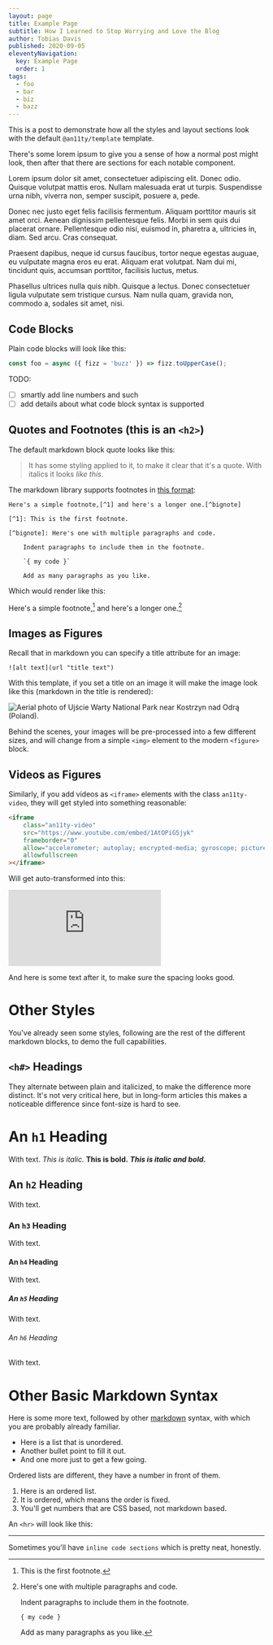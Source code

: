 ```yaml
---
layout: page
title: Example Page
subtitle: How I Learned to Stop Worrying and Love the Blog
author: Tobias Davis
published: 2020-09-05
eleventyNavigation:
  key: Example Page
  order: 1
tags:
  - foo
  - bar
  - biz
  - bazz
---
```


This is a post to demonstrate how all the styles and layout sections look with the default `@an11ty/template` template.

There's some lorem ipsum to give you a sense of how a normal post might look, then after that there are sections for each notable component.

Lorem ipsum dolor sit amet, consectetuer adipiscing elit. Donec odio. Quisque volutpat mattis eros. Nullam malesuada erat ut turpis. Suspendisse urna nibh, viverra non, semper suscipit, posuere a, pede.

Donec nec justo eget felis facilisis fermentum. Aliquam porttitor mauris sit amet orci. Aenean dignissim pellentesque felis. Morbi in sem quis dui placerat ornare. Pellentesque odio nisi, euismod in, pharetra a, ultricies in, diam. Sed arcu. Cras consequat.

Praesent dapibus, neque id cursus faucibus, tortor neque egestas auguae, eu vulputate magna eros eu erat. Aliquam erat volutpat. Nam dui mi, tincidunt quis, accumsan porttitor, facilisis luctus, metus.

Phasellus ultrices nulla quis nibh. Quisque a lectus. Donec consectetuer ligula vulputate sem tristique cursus. Nam nulla quam, gravida non, commodo a, sodales sit amet, nisi.

## Code Blocks

Plain code blocks will look like this:

```js
const foo = async ({ fizz = 'buzz' }) => fizz.toUpperCase();
```

TODO:

- [ ] smartly add line numbers and such
- [ ] add details about what code block syntax is supported

## Quotes and Footnotes (this is an `<h2>`)

The default markdown block quote looks like this:

> It has some styling applied to it, to make it clear that
> it's a quote. With italics it looks *like this*.

The markdown library supports footnotes in [this format](https://www.markdownguide.org/extended-syntax#footnotes):

```
Here's a simple footnote,[^1] and here's a longer one.[^bignote]

[^1]: This is the first footnote.

[^bignote]: Here's one with multiple paragraphs and code.

    Indent paragraphs to include them in the footnote.

    `{ my code }`

    Add as many paragraphs as you like.
```

Which would render like this:

Here's a simple footnote,[^1] and here's a longer one.[^bignote]

[^1]: This is the first footnote.

[^bignote]: Here's one with multiple paragraphs and code.

    Indent paragraphs to include them in the footnote.

    `{ my code }`

    Add as many paragraphs as you like.

## Images as Figures

Recall that in markdown you can specify a title attribute for an image:

```
![alt text](url "title text")
```

With this template, if you set a title on an image it will make the image look like this (markdown in the title is rendered):

![Aerial photo of Ujście Warty National Park near Kostrzyn nad Odrą (Poland).](/_src/_examples/media/ujscie_warty.jpg "Aerial photo of Ujście Warty National Park near Kostrzyn nad Odrą (Poland). (Wikimedia Commons · WikiPhotoSpace) - [Own work, FAL](https://commons.wikimedia.org/w/index.php?curid=64480057).")

Behind the scenes, your images will be pre-processed into a few different sizes, and will change from a simple `<img>` element to the modern `<figure>` block.

## Videos as Figures

Similarly, if you add videos as `<iframe>` elements with the class `an11ty-video`, they will get styled into something reasonable:

```html
<iframe
	class="an11ty-video"
	src="https://www.youtube.com/embed/1AtOPiG5jyk"
	frameborder="0"
	allow="accelerometer; autoplay; encrypted-media; gyroscope; picture-in-picture"
	allowfullscreen
></iframe>
```

Will get auto-transformed into this:

<iframe class="an11ty-video" src="https://www.youtube.com/embed/1AtOPiG5jyk" frameborder="0" allow="accelerometer; autoplay; encrypted-media; gyroscope; picture-in-picture" allowfullscreen></iframe>

And here is some text after it, to make sure the spacing looks good.

# Other Styles

You've already seen some styles, following are the rest of the
different markdown blocks, to demo the full capabilities.

## `<h#>` Headings

They alternate between plain and italicized, to make the difference
more distinct. It's not very critical here, but in long-form articles
this makes a noticeable difference since font-size is hard to see.

# An `h1` Heading

With text. *This is italic.* **This is bold.** ***This is italic and bold.***

## An `h2` Heading

With text.

### An `h3` Heading

With text.

#### An `h4` Heading

With text.

##### An `h5` Heading

With text.

###### An `h6` Heading

With text.

# Other Basic Markdown Syntax

Here is some more text, followed by other [markdown](https://commonmark.org/help/)
syntax, with which you are probably already familiar.

- Here is a list that is unordered.
- Another bullet point to fill it out.
- And one more just to get a few going.

Ordered lists are different, they have a number in front of them.

1. Here is an ordered list.
2. It is ordered, which means the order is fixed.
4. You'll get numbers that are CSS based, not markdown based.

An `<hr>` will look like this:

---

Sometimes you'll have `inline code sections` which is pretty neat, honestly.
